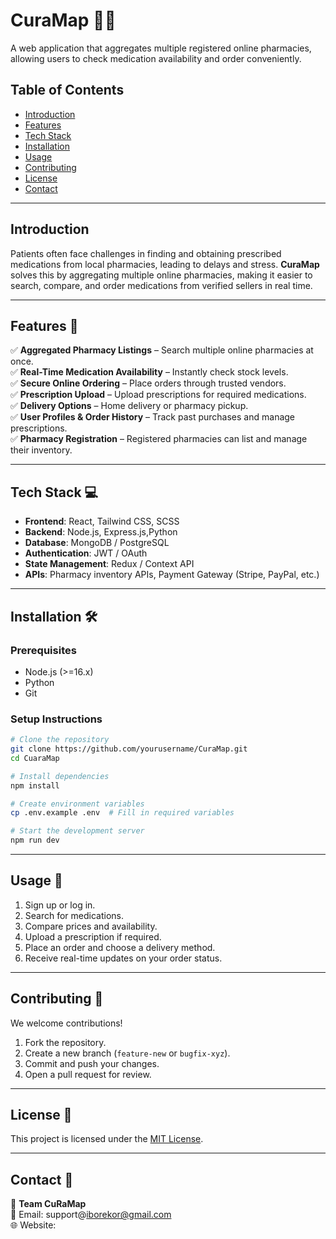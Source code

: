 

# **CuraMap** 🏥💊  
A web application that aggregates multiple registered online pharmacies, allowing users to check medication availability and order conveniently.  

## **Table of Contents**
- [Introduction](#introduction)
- [Features](#features)
- [Tech Stack](#tech-stack)
- [Installation](#installation)
- [Usage](#usage)
- [Contributing](#contributing)
- [License](#license)
- [Contact](#contact)

---

## **Introduction**  
Patients often face challenges in finding and obtaining prescribed medications from local pharmacies, leading to delays and stress. **CuraMap** solves this by aggregating multiple online pharmacies, making it easier to search, compare, and order medications from verified sellers in real time.

---

## **Features** 🚀  
✅ **Aggregated Pharmacy Listings** – Search multiple online pharmacies at once.  
✅ **Real-Time Medication Availability** – Instantly check stock levels.  
✅ **Secure Online Ordering** – Place orders through trusted vendors.  
✅ **Prescription Upload** – Upload prescriptions for required medications.  
✅ **Delivery Options** – Home delivery or pharmacy pickup.  
✅ **User Profiles & Order History** – Track past purchases and manage prescriptions.  
✅ **Pharmacy Registration** – Registered pharmacies can list and manage their inventory.  

---

## **Tech Stack** 💻  
- **Frontend**: React, Tailwind CSS, SCSS  
- **Backend**: Node.js, Express.js,Python  
- **Database**: MongoDB / PostgreSQL  
- **Authentication**: JWT / OAuth  
- **State Management**: Redux / Context API  
- **APIs**: Pharmacy inventory APIs, Payment Gateway (Stripe, PayPal, etc.)  

---

## **Installation** 🛠️  
### **Prerequisites**
- Node.js (>=16.x)
- Python
- Git

### **Setup Instructions**
```bash
# Clone the repository
git clone https://github.com/yourusername/CuraMap.git
cd CuaraMap

# Install dependencies
npm install

# Create environment variables
cp .env.example .env  # Fill in required variables

# Start the development server
npm run dev
```

---

## **Usage** 📖  
1. Sign up or log in.  
2. Search for medications.  
3. Compare prices and availability.  
4. Upload a prescription if required.  
5. Place an order and choose a delivery method.  
6. Receive real-time updates on your order status.  

---

## **Contributing** 🤝  
We welcome contributions!  
1. Fork the repository.  
2. Create a new branch (`feature-new` or `bugfix-xyz`).  
3. Commit and push your changes.  
4. Open a pull request for review.  

---

## **License** 📝  
This project is licensed under the [MIT License](LICENSE).  

---

## **Contact** 📧  
📌 **Team CuRaMap**  
📧 Email: support@iborekor@gmail.com  
🌐 Website: [](#)  

